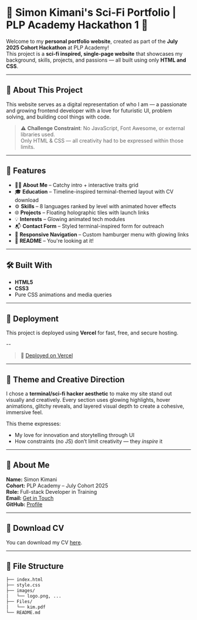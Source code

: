 # 💼 Simon Kimani's Sci-Fi Portfolio | PLP Academy Hackathon 1 🚀

Welcome to my **personal portfolio website**, created as part of the **July 2025 Cohort Hackathon** at PLP Academy!  
This project is a **sci-fi inspired, single-page website** that showcases my background, skills, projects, and passions — all built using only **HTML and CSS**.

---

## 🎯 About This Project

This website serves as a digital representation of who I am — a passionate and growing frontend developer with a love for futuristic UI, problem solving, and building cool things with code.

> ⚠️ **Challenge Constraint**: No JavaScript, Font Awesome, or external libraries used.  
Only HTML & CSS — all creativity had to be expressed within those limits.

---

## 🧩 Features

- 🧑‍💻 **About Me** – Catchy intro + interactive traits grid  
- 🎓 **Education** – Timeline-inspired terminal-themed layout with CV download  
- ⚙️ **Skills** – 8 languages ranked by level with animated hover effects  
- 🌐 **Projects** – Floating holographic tiles with launch links  
- 💡 **Interests** – Glowing animated tech modules  
- 📬 **Contact Form** – Styled terminal-inspired form for outreach  
- 🧭 **Responsive Navigation** – Custom hamburger menu with glowing links  
- 📄 **README** – You're looking at it!

---

## 🛠️ Built With

- **HTML5**
- **CSS3**  
- Pure CSS animations and media queries

---

## 🚀 Deployment

This project is deployed using **Vercel** for fast, free, and secure hosting.

--
> 📍 [Deployed on Vercel](https://simonkimani-portfolio.vercel.app/)

---

## 🎨 Theme and Creative Direction

I chose a **terminal/sci-fi hacker aesthetic** to make my site stand out visually and creatively. Every section uses glowing highlights, hover animations, glitchy reveals, and layered visual depth to create a cohesive, immersive feel.

This theme expresses:
- My love for innovation and storytelling through UI
- How constraints (no JS) don’t limit creativity — they *inspire* it

---

## 👤 About Me

**Name:** Simon Kimani  
**Cohort:** PLP Academy – July Cohort 2025  
**Role:** Full-stack Developer in Training  
**Email:** [Get in Touch](kimanisimon856@gmail.com)  
**GitHub:** [Profile](https://github.com/SkimaniKings)  

---

## 📄 Download CV

You can download my CV [here](Files/kim.pdf).

---

## 📂 File Structure

```bash
├── index.html
├── style.css
├── images/
│   └── logo.png, ...
├── Files/
│   └── kim.pdf
└── README.md
